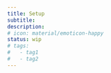 ```yaml
---
title: Setup
subtitle:
description:
# icon: material/emoticon-happy
status: wip
# tags:
#   - tag1
#   - tag2
---
```

